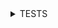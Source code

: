 <details>
  <summary>TESTS</summary>
  Describe(Pizza)

  1. Test:"Should return 0 for cost"
    let cost = 0;
    return cost;
      Expected Output: 0
  2. Test:"Should return correct price for pizza sizes"
    Pizza(xlarge)
    return cost;
      Expected Output: 15
  3. Test:"Should return correct price for pizza with toppings"
    Pizza(xlarge)
    return cost;
      Expected Output: 16
</details>
